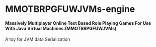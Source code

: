 # MMOTBRPGFUWJVMs-engine

#### Massively Multiplayer Online Text Based Role Playing Games For Use With Java Virtual Machines.(MMOTBRPGFUWJVMs)

A toy for JVM data Serialization
